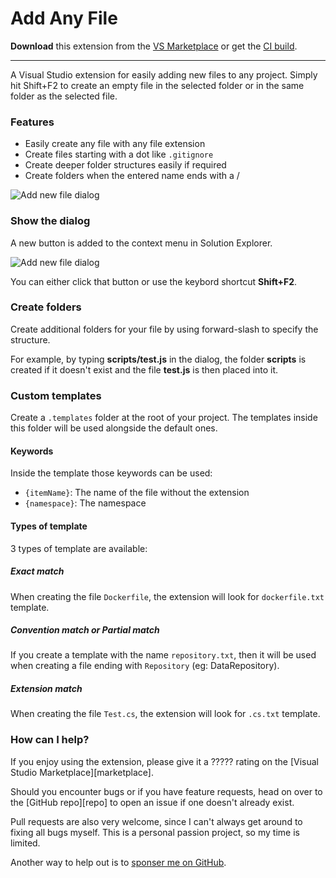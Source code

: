 # Add Any File

**Download** this extension from the [VS Marketplace](https://marketplace.visualstudio.com/items?itemName=MadsKristensen.AddNewFile64)
or get the [CI build](https://www.vsixgallery.com/extension/d48e8f25-661b-4970-8b66-03f051ba5fc3).

-----------------------------------

A Visual Studio extension for easily adding new files to any project. Simply hit Shift+F2 to create an empty file in the
selected folder or in the same folder as the selected file.

### Features

- Easily create any file with any file extension
- Create files starting with a dot like `.gitignore`
- Create deeper folder structures easily if required
- Create folders when the entered name ends with a /

![Add new file dialog](art/dialog.png)

### Show the dialog

A new button is added to the context menu in Solution Explorer.

![Add new file dialog](art/menu.png)

You can either click that button or use the keybord shortcut **Shift+F2**.

### Create folders

Create additional folders for your file by using forward-slash to
specify the structure.

For example, by typing **scripts/test.js** in the dialog, the
folder **scripts** is created if it doesn't exist and the file
**test.js** is then placed into it.

### Custom templates

Create a `.templates` folder at the root of your project.
The templates inside this folder will be used alongside the default ones.

#### Keywords
Inside the template those keywords can be used:
- `{itemName}`: The name of the file without the extension
- `{namespace}`: The namespace

#### Types of template
3 types of template are available:

##### Exact match
When creating the file `Dockerfile`, the extension will look for `dockerfile.txt` template.

##### Convention match or Partial match
If you create a template with the name `repository.txt`, then it will be used when creating a file ending with `Repository` (eg: DataRepository).

##### Extension match
When creating the file `Test.cs`, the extension will look for `.cs.txt` template.

### How can I help?
If you enjoy using the extension, please give it a ????? rating on the [Visual Studio Marketplace][marketplace].

Should you encounter bugs or if you have feature requests, head on over to the [GitHub repo][repo] to open an issue if one doesn't already exist.

Pull requests are also very welcome, since I can't always get around to fixing all bugs myself. This is a personal passion project, so my time is limited.

Another way to help out is to [sponser me on GitHub](https://github.com/sponsors/madskristensen).
